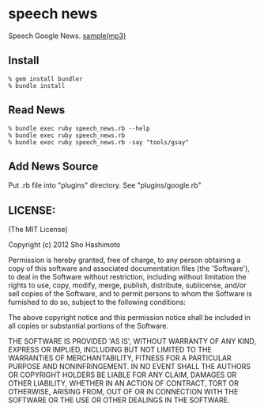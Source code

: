 speech news
===========
Speech Google News. [sample(mp3)](https://raw.github.com/shokai/speech-news/master/sample.mp3)


Install
-------

    % gem install bundler
    % bundle install


Read News
---------

    % bundle exec ruby speech_news.rb --help
    % bundle exec ruby speech_news.rb
    % bundle exec ruby speech_news.rb -say "tools/gsay"


Add News Source
---------------

Put .rb file into "plugins" directory. See "plugins/google.rb"


LICENSE:
--------
(The MIT License)

Copyright (c) 2012 Sho Hashimoto

Permission is hereby granted, free of charge, to any person obtaining
a copy of this software and associated documentation files (the
'Software'), to deal in the Software without restriction, including
without limitation the rights to use, copy, modify, merge, publish,
distribute, sublicense, and/or sell copies of the Software, and to
permit persons to whom the Software is furnished to do so, subject to
the following conditions:

The above copyright notice and this permission notice shall be
included in all copies or substantial portions of the Software.

THE SOFTWARE IS PROVIDED 'AS IS', WITHOUT WARRANTY OF ANY KIND,
EXPRESS OR IMPLIED, INCLUDING BUT NOT LIMITED TO THE WARRANTIES OF
MERCHANTABILITY, FITNESS FOR A PARTICULAR PURPOSE AND NONINFRINGEMENT.
IN NO EVENT SHALL THE AUTHORS OR COPYRIGHT HOLDERS BE LIABLE FOR ANY
CLAIM, DAMAGES OR OTHER LIABILITY, WHETHER IN AN ACTION OF CONTRACT,
TORT OR OTHERWISE, ARISING FROM, OUT OF OR IN CONNECTION WITH THE
SOFTWARE OR THE USE OR OTHER DEALINGS IN THE SOFTWARE.

